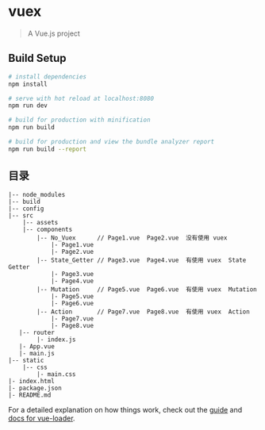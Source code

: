 # vuex

> A Vue.js project

## Build Setup

``` bash
# install dependencies
npm install

# serve with hot reload at localhost:8080
npm run dev

# build for production with minification
npm run build

# build for production and view the bundle analyzer report
npm run build --report
```
## 目录
```
|-- node_modules
|-- build
|-- config
|-- src
    |-- assets
    |-- components
        |-- No_Vuex      // Page1.vue  Page2.vue  没有使用 vuex
            |- Page1.vue    
            |- Page2.vue
        |-- State_Getter // Page3.vue  Page4.vue  有使用 vuex  State Getter
            |- Page3.vue    
            |- Page4.vue
        |-- Mutation     // Page5.vue  Page6.vue  有使用 vuex  Mutation
            |- Page5.vue    
            |- Page6.vue
        |-- Action       // Page7.vue  Page8.vue  有使用 vuex  Action
            |- Page7.vue    
            |- Page8.vue
   |-- router
        |- index.js
   |- App.vue
   |- main.js
|-- static
    |-- css
        |- main.css
|- index.html
|- package.json
|- README.md
```


For a detailed explanation on how things work, check out the [guide](http://vuejs-templates.github.io/webpack/) and [docs for vue-loader](http://vuejs.github.io/vue-loader).
